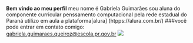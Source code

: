 **Bem vindo ao meu perfil**
meu nome é Gabriela Guimarâes 
sou aluna do componente curricular penssamento computacional pela rede estadual do Paraná 
utilizo em aula a plataforma[alura] (htpps://alura.com.br/)
###você pode entrar em contato comigo: gabriela.guimaraes.queiroz@escola.pr.gov.br
![](https://media.tenor.com/1Wqi9PgVmEoAAAAj/the-chosen-os-escolhidos.gif)
